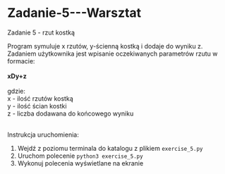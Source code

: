 # Zadanie-5---Warsztat
Zadanie 5 - rzut kostką

Program symuluje x rzutów, y-ścienną kostką i dodaje do wyniku z.<br>
Zadaniem użytkownika jest wpisanie oczekiwanych parametrów rzutu w formacie:<br><br>
<strong>xDy+z</strong><br><br>
gdzie:<br>
x - ilość rzutów kostką<br>
y - ilość ścian kostki<br>
z - liczba dodawana do końcowego wyniku<br><br>

Instrukcja uruchomienia:

1. Wejdź z poziomu terminala do katalogu z plikiem <code>exercise_5.py</code>
2. Uruchom polecenie <code>python3 exercise_5.py</code>
3. Wykonuj polecenia wyświetlane na ekranie
